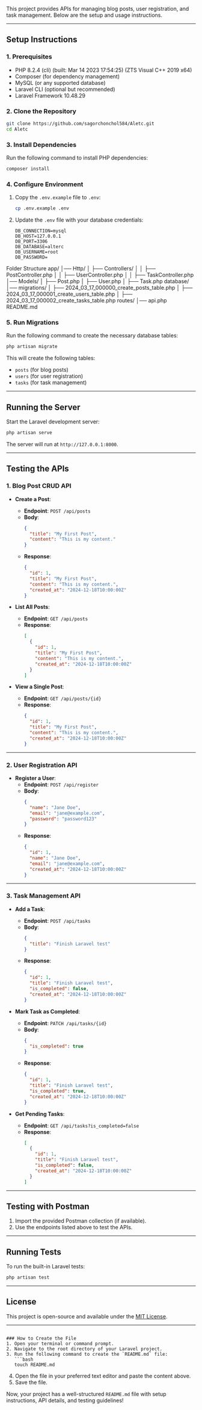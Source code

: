 This project provides APIs for managing blog posts, user registration, and task management. Below are the setup and usage instructions.

---

## **Setup Instructions**

### **1. Prerequisites**
- PHP 8.2.4 (cli) (built: Mar 14 2023 17:54:25) (ZTS Visual C++ 2019 x64)
- Composer (for dependency management)
- MySQL (or any supported database)
- Laravel CLI (optional but recommended)
- Laravel Framework 10.48.29

### **2. Clone the Repository**
```bash
git clone https://github.com/sagorchonchol584/Aletc.git
cd Aletc
```

### **3. Install Dependencies**
Run the following command to install PHP dependencies:
```bash
composer install
```

### **4. Configure Environment**
1. Copy the `.env.example` file to `.env`:
   ```bash
   cp .env.example .env
   ```
2. Update the `.env` file with your database credentials:
   ```env
   DB_CONNECTION=mysql
   DB_HOST=127.0.0.1
   DB_PORT=3306
   DB_DATABASE=alterc
   DB_USERNAME=root
   DB_PASSWORD=
   ```


Folder Structure
app/
│── Http/
│   ├── Controllers/
│   │   ├── PostController.php
│   │   ├── UserController.php
│   │   ├── TaskController.php
│── Models/
│   ├── Post.php
│   ├── User.php
│   ├── Task.php
database/
│── migrations/
│   ├── 2024_03_17_000000_create_posts_table.php
│   ├── 2024_03_17_000001_create_users_table.php
│   ├── 2024_03_17_000002_create_tasks_table.php
routes/
│── api.php
README.md




### **5. Run Migrations**
Run the following command to create the necessary database tables:
```bash
php artisan migrate
```

This will create the following tables:
- `posts` (for blog posts)
- `users` (for user registration)
- `tasks` (for task management)

---

## **Running the Server**
Start the Laravel development server:
```bash
php artisan serve
```
The server will run at `http://127.0.0.1:8000`.

---

## **Testing the APIs**

### **1. Blog Post CRUD API**
- **Create a Post**:
  - **Endpoint**: `POST /api/posts`
  - **Body**:
    ```json
    {
      "title": "My First Post",
      "content": "This is my content."
    }
    ```
  - **Response**:
    ```json
    {
      "id": 1,
      "title": "My First Post",
      "content": "This is my content.",
      "created_at": "2024-12-18T10:00:00Z"
    }
    ```

- **List All Posts**:
  - **Endpoint**: `GET /api/posts`
  - **Response**:
    ```json
    [
      {
        "id": 1,
        "title": "My First Post",
        "content": "This is my content.",
        "created_at": "2024-12-18T10:00:00Z"
      }
    ]
    ```

- **View a Single Post**:
  - **Endpoint**: `GET /api/posts/{id}`
  - **Response**:
    ```json
    {
      "id": 1,
      "title": "My First Post",
      "content": "This is my content.",
      "created_at": "2024-12-18T10:00:00Z"
    }
    ```

---

### **2. User Registration API**
- **Register a User**:
  - **Endpoint**: `POST /api/register`
  - **Body**:
    ```json
    {
      "name": "Jane Doe",
      "email": "jane@example.com",
      "password": "password123"
    }
    ```
  - **Response**:
    ```json
    {
      "id": 1,
      "name": "Jane Doe",
      "email": "jane@example.com",
      "created_at": "2024-12-18T10:00:00Z"
    }
    ```

---

### **3. Task Management API**
- **Add a Task**:
  - **Endpoint**: `POST /api/tasks`
  - **Body**:
    ```json
    {
      "title": "Finish Laravel test"
    }
    ```
  - **Response**:
    ```json
    {
      "id": 1,
      "title": "Finish Laravel test",
      "is_completed": false,
      "created_at": "2024-12-18T10:00:00Z"
    }
    ```

- **Mark Task as Completed**:
  - **Endpoint**: `PATCH /api/tasks/{id}`
  - **Body**:
    ```json
    {
      "is_completed": true
    }
    ```
  - **Response**:
    ```json
    {
      "id": 1,
      "title": "Finish Laravel test",
      "is_completed": true,
      "created_at": "2024-12-18T10:00:00Z"
    }
    ```

- **Get Pending Tasks**:
  - **Endpoint**: `GET /api/tasks?is_completed=false`
  - **Response**:
    ```json
    [
      {
        "id": 1,
        "title": "Finish Laravel test",
        "is_completed": false,
        "created_at": "2024-12-18T10:00:00Z"
      }
    ]
    ```

---

## **Testing with Postman**
1. Import the provided Postman collection (if available).
2. Use the endpoints listed above to test the APIs.

---

## **Running Tests**
To run the built-in Laravel tests:
```bash
php artisan test
```

---

## **License**
This project is open-source and available under the [MIT License](LICENSE).

---

```

### How to Create the File
1. Open your terminal or command prompt.
2. Navigate to the root directory of your Laravel project.
3. Run the following command to create the `README.md` file:
   ```bash
   touch README.md
   ```
4. Open the file in your preferred text editor and paste the content above.
5. Save the file.

Now, your project has a well-structured `README.md` file with setup instructions, API details, and testing guidelines!
